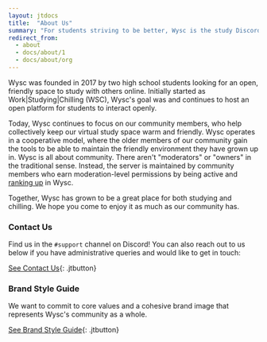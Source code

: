 ```yaml
---
layout: jtdocs
title:  "About Us"
summary: "For students striving to be better, Wysc is the study Discord server that delivers a cohesive, global online studying experience, as the first Discord server to present an edu-social cafe experience to an audience of hundreds."
redirect_from:
  - about
  - docs/about/1
  - docs/about/org
---
```


Wysc was founded in 2017 by two high school students looking for an open, friendly space to study with others online. Initially started as Work\|Studying\|Chilling (WSC), Wysc's goal was and continues to host an open platform for students to interact openly.

Today, Wysc continues to focus on our community members, who help collectively keep our virtual study space warm and friendly. Wysc operates in a cooperative model, where the older members of our community gain the tools to be able to maintain the friendly environment they have grown up in. Wysc is all about community. There aren't "moderators" or "owners" in the traditional sense. Instead, the server is maintained by community members who earn moderation-level permissions by being active and [ranking up](/docs/ranks) in Wysc.

Together, Wysc has grown to be a great place for both studying and chilling. We hope you come to enjoy it as much as our community has.


### Contact Us

Find us in the `#support` channel on Discord! You can also reach out to us below if you have administrative queries and would like to get in touch:

[See Contact Us](/docs/contact){: .jtbutton}

### Brand Style Guide

We want to commit to core values and a cohesive brand image that represents Wysc's community as a whole.

[See Brand Style Guide](/docs/brand){: .jtbutton}
